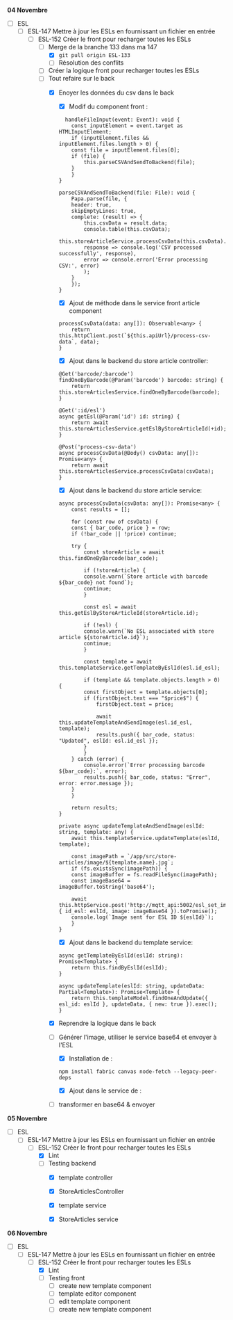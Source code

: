 **04 Novembre**
- [ ] ESL
    - [ ] ESL-147 Mettre à jour les ESLs en fournissant un fichier en entrée
        - [ ] ESL-152 Créer le front pour recharger toutes les ESLs
            - [ ] Merge de la branche 133 dans ma 147   
                - [x] ```git pull origin ESL-133```   
                - [ ] Résolution des conflits
            - [ ] Créer la logique front pour recharger toutes les ESLs
            - [ ] Tout refaire sur le back 
                - [x] Enoyer les données du csv dans le back
                    - [x] Modif du component front : 
                    ```
                      handleFileInput(event: Event): void {
                        const inputElement = event.target as HTMLInputElement;
                        if (inputElement.files && inputElement.files.length > 0) {
                        const file = inputElement.files[0];
                        if (file) {
                            this.parseCSVAndSendToBackend(file);
                        }
                        }
                    }

                    parseCSVAndSendToBackend(file: File): void {
                        Papa.parse(file, {
                        header: true,
                        skipEmptyLines: true,
                        complete: (result) => {
                            this.csvData = result.data;
                            console.table(this.csvData);
                            this.storeArticleService.processCsvData(this.csvData).subscribe(
                            response => console.log('CSV processed successfully', response),
                            error => console.error('Error processing CSV:', error)
                            );
                        }
                        });
                    }
                    ```
                    - [x] Ajout de méthode dans le service front article component
                    ```
                    processCsvData(data: any[]): Observable<any> {
                        return this.httpClient.post(`${this.apiUrl}/process-csv-data`, data);
                    }
                    ```
                    - [x] Ajout dans le backend du store article controller:
                    ```
                    @Get('barcode/:barcode')
                    findOneByBarcode(@Param('barcode') barcode: string) {
                        return this.storeArticlesService.findOneByBarcode(barcode);
                    }

                    @Get(':id/esl')
                    async getEsl(@Param('id') id: string) {
                        return await this.storeArticlesService.getEslByStoreArticleId(+id);
                    }

                    @Post('process-csv-data')
                    async processCsvData(@Body() csvData: any[]): Promise<any> {
                        return await this.storeArticlesService.processCsvData(csvData);
                    }
                    ```
                    - [x] Ajout dans le backend du store article service:
                    ```
                    async processCsvData(csvData: any[]): Promise<any> {
                        const results = [];
                    
                        for (const row of csvData) {
                        const { bar_code, price } = row;
                        if (!bar_code || !price) continue;
                    
                        try {
                            const storeArticle = await this.findOneByBarcode(bar_code);
                    
                            if (!storeArticle) {
                            console.warn(`Store article with barcode ${bar_code} not found`);
                            continue;
                            }
                    
                            const esl = await this.getEslByStoreArticleId(storeArticle.id);
                    
                            if (!esl) {
                            console.warn(`No ESL associated with store article ${storeArticle.id}`);
                            continue;
                            }
                    
                            const template = await this.templateService.getTemplateByEslId(esl.id_esl);
                    
                            if (template && template.objects.length > 0) {
                            const firstObject = template.objects[0];
                            if (firstObject.text === "$price$") {
                                firstObject.text = price;
                                
                                await this.updateTemplateAndSendImage(esl.id_esl, template);
                                results.push({ bar_code, status: "Updated", eslId: esl.id_esl });
                            }
                            }
                        } catch (error) {
                            console.error(`Error processing barcode ${bar_code}:`, error);
                            results.push({ bar_code, status: "Error", error: error.message });
                        }
                        }
                    
                        return results;
                    }

                    private async updateTemplateAndSendImage(eslId: string, template: any) {
                        await this.templateService.updateTemplate(eslId, template);
                    
                        const imagePath = `/app/src/store-articles/image/${template.name}.jpg`;
                        if (fs.existsSync(imagePath)) {
                        const imageBuffer = fs.readFileSync(imagePath);
                        const imageBase64 = imageBuffer.toString('base64');
                    
                        await this.httpService.post('http://mqtt_api:5002/esl_set_image', { id_esl: eslId, image: imageBase64 }).toPromise();
                        console.log(`Image sent for ESL ID ${eslId}`);
                        }
                    }
                    ```
                    - [x] Ajout dans le backend du template service:
                    ```
                    async getTemplateByEslId(eslId: string): Promise<Template> {
                        return this.findByEslId(eslId);
                    }
                    
                    async updateTemplate(eslId: string, updateData: Partial<Template>): Promise<Template> {
                        return this.templateModel.findOneAndUpdate({ esl_id: eslId }, updateData, { new: true }).exec();
                    }
                    ```
                - [X] Reprendre la logique dans le back 
                - [ ] Générer l'image, utiliser le service base64 et envoyer à l'ESL
                    - [x] Installation de : 
                    ```
                    npm install fabric canvas node-fetch --legacy-peer-deps
                    ```
                    - [x] Ajout dans le service de : 
                - [ ] transformer en base64 & envoyer


**05 Novembre**
- [ ] ESL
    - [ ] ESL-147 Mettre à jour les ESLs en fournissant un fichier en entrée
        - [ ] ESL-152 Créer le front pour recharger toutes les ESLs 
            - [x] Lint
            - [ ] Testing backend
                - [x] template controller
                - [x] StoreArticlesController
                - [x] template service
                - [x] StoreArticles service


**06 Novembre**
- [ ] ESL
    - [ ] ESL-147 Mettre à jour les ESLs en fournissant un fichier en entrée
        - [ ] ESL-152 Créer le front pour recharger toutes les ESLs 
            - [x] Lint
            - [ ] Testing front
                - [ ] create new template component
                - [ ] template editor component
                - [ ] edit template component
                - [ ] create new template component